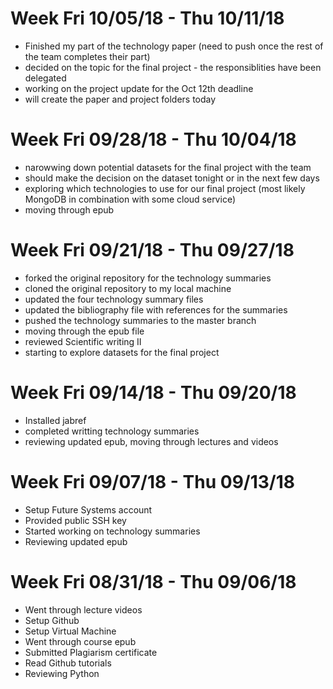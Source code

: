 # Week Fri 10/05/18 - Thu 10/11/18

- Finished my part of the technology paper (need to push once the rest of the team completes their part)
- decided on the topic for the final project - the responsiblities have been delegated 
- working on the project update for the Oct 12th deadline
- will create the paper and project folders today


# Week Fri 09/28/18 - Thu 10/04/18

- narowwing down potential datasets for the final project with the team
- should make the decision on the dataset tonight or in the next few days
- exploring which technologies to use for our final project (most likely MongoDB in combination with some cloud service)
- moving through epub

# Week Fri 09/21/18 - Thu 09/27/18

- forked the original repository for the technology summaries
- cloned the original repository to my local machine
- updated the four technology summary files
- updated the bibliography file with references for the summaries
- pushed the technology summaries to the master branch
- moving through the epub file
- reviewed Scientific writing II
- starting to explore datasets for the final project

# Week Fri 09/14/18 - Thu 09/20/18

- Installed jabref
- completed writting technology summaries
- reviewing updated epub, moving through lectures and videos

# Week Fri 09/07/18 - Thu 09/13/18

- Setup Future Systems account
- Provided public SSH key
- Started working on technology summaries
- Reviewing updated epub

# Week Fri 08/31/18 - Thu 09/06/18

- Went through lecture videos
- Setup Github
- Setup Virtual Machine
- Went through course epub
- Submitted Plagiarism certificate
- Read Github tutorials
- Reviewing Python
